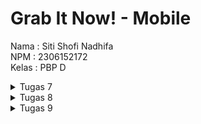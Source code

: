 # Grab It Now! - Mobile

Nama : Siti Shofi Nadhifa
<br>
NPM : 2306152172
<br>
Kelas : PBP D

<details>
<summary>Tugas 7</summary>

## 1. Jelaskan apa yang dimaksud dengan stateless widget dan stateful widget, dan jelaskan perbedaan dari keduanya.
Stateless widget adalah widget yang tidak dapat diubah setelah dirender pertama kali. Tampilannya akan tetap sama selama aplikasi berjalan karena kondisi/state nya tidak bisa diubah. Contoh penggunaan stateless widget adalah widget yang menampilkan data statis atau teks. <br>
Stateful widget adalah widget yang bisa berubah selama aplikasi berjalan karena memiliki state yang dapat diperbarui atau dimodifikasi. Contoh penggunaan stateful widget adalah komponen UI yang responsif terhadap interaksi pengguna, seperti checkbox, radio button, atau slider. <br>
Perbedaan antara stateless widget dan stateful widget adalah stateless widget bersifat statis dan tidak memiliki state yang dapat diubah, sedangkan stateful widget bersifat dinamis dan memiliki state yang dapat diubah, sehingga bisa menyesuaikan tampilan dengan perubahan tersebut.

## 2. Sebutkan widget apa saja yang kamu gunakan pada proyek ini dan jelaskan fungsinya.
- MyApp: Stateless widget sebagai app utama.
- Scaffold: Memberikan struktur dasar halaman, seperti AppBar dan body.
- AppBar: Menampilkan *application bar* di bagian atas layar dengan judul dan warna latar belakang yang diambil dari tema aplikasi.
- Padding: Menyediakan ruang atau jarak di sekitar widget tertentu.
- Column: Menyusun widget secara vertikal.
- Row: Menyusun beberapa widget secara horizontal dalam satu baris, dalam hal ini menampilkan tiga InfoCard.
- InfoCard (Custom Widget): Widget khusus untuk menampilkan informasi saya, yaitu NPM, nama, dan kelas.
- Card: Widget berbentuk kotak dengan bayangan untuk memberikan kesan seperti kartu, untuk menampilkan informasi.
- Text: Menampilkan teks di layar.
- GridView.count: Digunakan untuk menyusun ItemCard dalam grid dengan tiga kolom.
- ItemCard (Custom Widget): Widget khusus untuk menampilkan setiap item di halaman beranda.
- Material: Menyediakan efek material desain seperti InkWell. Digunakan untuk menambahkan warna latar belakang dengan sudut melengkung.
- InkWell: Memberikan efek ripple/gelombang ketika widget disentuh (memberikan efek interaktif saat pengguna menekan kartu).
- Icon: Digunakan untuk menampilkan ikon di dalam ItemCard.
- SnackBar: Menampilkan pesan notifikasi singkat di bagian bawah layar. SnackBar muncul ketika ItemCard ditekan, menampilkan nama item yang ditekan.
- MediaQuery: Digunakan dalam InfoCard untuk menyesuaikan lebar kartu berdasarkan lebar perangkat.

## 3. Apa fungsi dari `setState()`? Jelaskan variabel apa saja yang dapat terdampak dengan fungsi tersebut.
`setState()` adalah fungsi/metode yang digunakan pada stateful widget untuk memperbarui state dari widget. Pemanggilan `setState()` pada Flutter memberitahu framework bahwa telah terjadi perubahan state, yang memicu rebuild atau render ulang pada widget yang memanggilnya, sehingga tampilan dari widget akan diperbarui. <br>
Variabel yang terdampak dari pemanggilan fungsi `setState()` adalah variabel variabel yang berada di dalam objek State dari widget tersebut.

## 4. Jelaskan perbedaan antara `const` dengan `final`.
`const` digunakan untuk mendeklarasikan nilai yang bersifat konstan dan immutable pada saat kompilasi.
`final` digunakan untuk mendeklarasikan nilai yang tidak bisa diubah setelah diinisialisasi.
Perbedaan antara `const` dan `final` adalah `const` konstan pada saat *compile-time*, sedangkan `final` konstan pada saat *run-time*.

## 5. Jelaskan bagaimana cara kamu mengimplementasikan checklist-checklist di atas.
1. Membuat proyek Flutter
  - Membuat direktori baru bernama `grab_it_now_mobile` yang akan dijadikan tempat proyek Flutter akan disimpan.
  - Generate proyek Flutter dengan menjalankan perintah dibawah ini pada terminal dan masuk ke direktori proyek tersebut.
    ```bash
    flutter create grab_it_now
    cd grab_it_now
    ```
  - Menjalankan proyek tersebut dengan `flutter run`.
  - Menghubungkan direktori lokal dengan repositori GitHub.
2. Membuat tiga tombol sederhana dengan ikon dan teks
  - Membuat class ItemHomepage yang berisi atribut-atribut dari card yang akan dibuat pada berkas `menu.dart`
    ```Dart
    ...
    class ItemHomepage {
        final String name;
        final IconData icon;
        final Color color;

        ItemHomepage(this.name, this.icon, this.color);
    }
    ...
    ```
  - Membuat list item yang ingin ditambahkan pada class `MyHomePage`
    ```Dart
    class MyHomePage extends StatelessWidget {
        ...
        final List<ItemHomepage> items = [
            ItemHomepage("Lihat Daftar Produk", Icons.list, const Color(0xFFE5E3C9)),
            ItemHomepage("Tambah Produk", Icons.add_shopping_cart, const Color(0xFFB4CFB0)),
            ItemHomepage("Logout", Icons.logout, const Color(0xFF94B49F)),
        ];
        ...
    }
    ```
  - Membuat class ItemCard untuk menampilkan tombol-tombol yang sudah dibuat
    ```Dart
    class ItemCard extends StatelessWidget {
        final ItemHomepage item;
    
        const ItemCard(this.item, {super.key}); 

        @override
        Widget build(BuildContext context) {
            return Material(
                color: item.color,
                // Membuat sudut kartu melengkung.
                borderRadius: BorderRadius.circular(12),
                
                child: InkWell(
                    ...
                    // Container untuk menyimpan Icon dan Text
                    child: Container(
                        padding: const EdgeInsets.all(8),
                        child: Center(
                            child: Column(
                                // Menyusun ikon dan teks di tengah kartu.
                                mainAxisAlignment: MainAxisAlignment.center,
                                children: [
                                    Icon(
                                        item.icon,
                                        color: Colors.white,
                                        size: 30.0,
                                    ),
                                    const Padding(padding: EdgeInsets.all(3)),
                                    Text(
                                        item.name,
                                        textAlign: TextAlign.center,
                                        style: const TextStyle(color: Colors.white),
                                    ),
                                ],
                            ),
                        ),
                    ),
                ),
            );
        }
    }
    ```
3. Mengimplementasikan warna yang berbeda untuk setiap tombol
  - Memberikan warna yang berbeda untuk setiap tombol dengan `const Color(hex kode warna)`
    ```Dart
    class MyHomePage extends StatelessWidget {
        ...
        final List<ItemHomepage> items = [
            ItemHomepage("Lihat Daftar Produk", Icons.list, const Color(0xFFE5E3C9)),
            ItemHomepage("Tambah Produk", Icons.add_shopping_cart, const Color(0xFFB4CFB0)),
            ItemHomepage("Logout", Icons.logout, const Color(0xFF94B49F)),
        ];
        ...
    }
    ```
  - Assign warna sesuai dengan warna dari item pada class ItemCard
    ```Dart
    class ItemCard extends StatelessWidget {
        final ItemHomepage item;
    
        const ItemCard(this.item, {super.key}); 

        @override
        Widget build(BuildContext context) {
            return Material(
                color: item.color,
                ...
            );
        }
    }
    ```
4. Memunculkan `Snackbar`
  - Menambahkan aksi pada saat item di klik dan memunculkan `Snackbar`
    ```Dart
    class ItemCard extends StatelessWidget {
        final ItemHomepage item; 
    
        const ItemCard(this.item, {super.key}); 

        @override
        Widget build(BuildContext context) {
            return Material(
                ...
                child: InkWell(
                    // Aksi ketika kartu ditekan.
                    onTap: () {
                    // Menampilkan pesan SnackBar saat kartu ditekan.
                    ScaffoldMessenger.of(context)
                        ..hideCurrentSnackBar()
                        ..showSnackBar(
                        SnackBar(content: Text("Kamu telah menekan tombol ${item.name}!"))
                        );
                    },
                    ...
                ),
            );
        }
    }
    ```

</details>

<details>
<summary>Tugas 8</summary>

## 1.  Apa kegunaan `const` di Flutter? Jelaskan apa keuntungan ketika menggunakan `const` pada kode Flutter. Kapan sebaiknya kita menggunakan `const`, dan kapan sebaiknya tidak digunakan?
Di Flutter, `const` digunakan untuk membuat objek yang bersifat *immutable* dan disimpan dalam memori sebagai *compile-time constant*. 

Keuntungan dari menggunakan `const` adalah:
- Efisiensi memori: objek yang dideklarasikan sebagai `const` akan dibuat hanya sekali dan disimpan dalam cache, sehingga dapat digunakan kembali.
- Kinerja lebih baik: karena bersifat immutable, Flutter dapat melakukan optimasi sehingga aplikasi berjalan lebih cepat.
- Stabilitas: ojek `const` tidak dapat diubah setelah dideklarasikan sehingga mengurangi potensi kesalahan karena perubahan yang tidak terduga.

`const` sebaiknya digunakan pada widget atau objek yang tidak berubah atau untuk widget yang akan ditampilkan berulang kali tanpa perubahan. `const` sebaiknya tidak digunakan pada objek atau widget yang dinamis atau ketika nilainya bergantung pada variabel yang berubah.

## 2. Jelaskan dan bandingkan penggunaan Column dan Row pada Flutter. Berikan contoh implementasi dari masing-masing layout widget ini!
`Column` dan `Row` adalah widget layout di Flutter yang digunakan untuk mengatur posisi widget secara vertikal atau horizontal.
- `Column` digunakan untuk mengatur widget secara vertikal. Widget ini berguna untuk menampilkan elemen dalam satu kolom, seperti daftar teks atau tombol yang disusun vertikal.
Contoh implementasi Column:
```dart
Column(
  children: [
    Text("Item 1"),
    Text("Item 2"),
    ElevatedButton(onPressed: () {}, child: Text("Button")),
  ],
)
```
- `Row` digunakan untuk mengatur widget secara horizontal. Widget ini digunakan untuk menampilkan elemen dalam satu baris, seperti ikon dan teks yang sejajar.
Contoh implementasi Row:
```dart
Row(
  children: [
    Icon(Icons.star),
    Text("Rating"),
    Text("5.0"),
  ],
)
```

## 3. Sebutkan apa saja elemen input yang kamu gunakan pada halaman form yang kamu buat pada tugas kali ini. Apakah terdapat elemen input Flutter lain yang tidak kamu gunakan pada tugas ini? Jelaskan!
Pada halaman form yang saya buat, elemen input yang saya gunakan antara lain:
- TextFormField: untuk menerima input teks.
- ElevatedButton: untuk tombol submit data pada form.

Elemen input yang tidak saya gunakan:
- Checkbox: untuk pilihan ya/tidak.
- DropdownButton: untuk memilih salah satu opsi dari beberapa pilihan.
- Slider: untuk memilih nilai pada rentang tertentu.
- Switch: untuk memilih anatar on/off.

## 4. Bagaimana cara kamu mengatur tema (theme) dalam aplikasi Flutter agar aplikasi yang dibuat konsisten? Apakah kamu mengimplementasikan tema pada aplikasi yang kamu buat?
Untuk mengatur tema dalam Flutter, kita dapat menggunakan `ThemeData` di properti `theme` dari `MaterialApp`. `ThemeData` memungkinkan kita untuk mengatur gaya seperti pengaturan warna, font, button, dan beberapa hal lain agar konsisten pada keseluruhan aplikasi. Pengaturan tema ini berada pada file `main.dart`
```dart
theme: ThemeData(
  colorScheme: ColorScheme.fromSwatch().copyWith(
    primary: const Color(0xFF789395),
    secondary: const Color(0xFF94B49F),
  ),
  useMaterial3: true,
),
```

## 5. Bagaimana cara kamu menangani navigasi dalam aplikasi dengan banyak halaman pada Flutter?
Untuk menangani navigasi pada aplikasi Flutter dengan banyak halaman, saya menggunakan `Navigator` untuk berpindah antar halaman. Dengan `Navigator`, kita bisa melakukan *push* untuk menambahkan halaman baru pada stack dan membuka halaman baru tersebut, *pop* untuk kembali ke halaman sebelumnya, atau *pushReplacement* untuk menghapus halaman yang ada pada stack dan mengganti ke halaman baru yang ingin ditambahkan.
Navigasi juga didukung dengan adanya *Drawer*, baik pada sisi kiri ataupun kanan layar, yang berfungsi untuk memudahkan pengguna dalam mengakses halaman-halaman yang ada pada aplikasi.
Contoh implementasi:
```dart
Navigator.push(
  context,
  MaterialPageRoute(
    builder: (context) => const ProductEntryFormPage(),
  )
);
```

</details>

<details>
<summary>Tugas 9</summary>

## 1. Jelaskan mengapa kita perlu membuat model untuk melakukan pengambilan ataupun pengiriman data `JSON`? Apakah akan terjadi error jika kita tidak membuat model terlebih dahulu?
Model diperlukan untuk pengambilan/pengiriman data JSON dengan memastikan data memiliki struktur dan tipe yang sesuai, memudahkan validasi, dan mengelola konversi antara format JSON dan objek dalam aplikasi. Dengan model, pengolahan data menjadi lebih terorganisasi, sehingga mengurangi risiko error ketika data diterima atau dikirims. Tanpa model, pengelolaan data menjadi sulit dan rawan salah, terutama jika struktur JSON tidak konsisten.

## 2. Jelaskan fungsi dari library *http* yang sudah kamu implementasikan pada tugas ini
Library `http` pada Flutter digunakan untuk melakukan permintaan `HTTP` ke server. Fungsi dari library `http` sendiri adalah:
- Mengambil data: Untuk mendapatkan data dari API menggunakan metode seperti `GET`
- Mengirim data: Untuk mengirimkan data ke server menggunakan metode seperti `POST`, `PUT`, atau `DELETE`
- Mengelola header: Mendukung manipulasi header HTTP untuk autentikasi, pengiriman format JSON, dll
- Pemrosesan respons: Mengelola respons dari server, termasuk status kode dan data yang diterima

## 3. Jelaskan fungsi dari CookieRequest dan jelaskan mengapa *instance* CookieRequest perlu untuk dibagikan ke semua komponen di aplikasi Flutter.
`CookieRequest` mempermudah pengelolaan sesi pengguna dengan menggunakan cookie pada Flutter. Fungsi `CookieRequest` adalah:
- Menyimpan dan Mengirim Cookie: Cookie dari server disimpan di sisi klien dan dikirim kembali ke server pada permintaan berikutnya untuk mempertahankan sesi pengguna.
- Autentikasi Berbasis Sesi: Memastikan bahwa permintaan ke server hanya dilakukan oleh pengguna yang sudah login.
*Instance* `CookieRequest` perlu dibagikan ke semua komponen di aplikasi karena:
- Konsistensi Sesi: Untuk memastikan sesi pengguna tetap terjaga di seluruh aplikasi.
- Efisiensi: Menghindari kebutuhan membuat ulang sesi atau autentikasi berulang kali.

## 4. Jelaskan mekanisme pengiriman data mulai dari input hingga dapat ditampilkan pada Flutter.
1. Input pada Flutter: Data dimasukkan pengguna dan ditangkap oleh widget Flutter.
2. Pengolahan Data: Data diubah menjadi format JSON, lalu dikirim menggunakan library seperti http.
3. Pengiriman ke Backend: Data dikirim ke API Django menggunakan metode HTTP.
4. Pemrosesan di Backend:
    - Django menerima dan memvalidasi data.
    - Data diolah atau disimpan dalam database.
    - Django mengirimkan respons ke Flutter.

## 5. Jelaskan mekanisme autentikasi dari login, register, hingga logout. Mulai dari input data akun pada Flutter ke Django hingga selesainya proses autentikasi oleh Django dan tampilnya menu pada Flutter.
Login
1. Pengguna mengisi kredensial di Flutter.
2. Flutter mengirim data ke endpoint login Django menggunakan metode POST.
3. Django memvalidasi kredensial dan, jika valid:
4. Membuat sesi pengguna.
5. Mengembalikan cookie atau token autentikasi ke Flutter.
6. Flutter menyimpan cookie/token menggunakan CookieRequest.

Register
1. Pengguna mengisi data registrasi di Flutter.
2. Data dikirim ke endpoint registrasi Django menggunakan POST.
3. Django memvalidasi data dan:
4. Membuat akun baru jika valid.
5. Memberikan respons sukses atau pesan error ke Flutter.

Logout
1. Flutter mengirim permintaan logout ke Django menggunakan POST (biasanya dengan cookie/token).
2. Django menghapus sesi pengguna.
3. Flutter menghapus data autentikasi lokal, seperti cookie/token.

Setelah Autentikasi
- Setelah login berhasil, Flutter dapat mengakses menu atau halaman lain.
- Semua permintaan HTTP selanjutnya yang memerlukan autentikasi menyertakan cookie/token untuk memastikan pengguna valid.

## 6. Jelaskan bagaimana cara kamu mengimplementasikan *checklist* di atas secara *step-by-step*! (bukan hanya sekadar mengikuti tutorial).
1. Mengimplementasikan fitur registrasi akun pada proyek tugas Flutter.
   - Menambahkan fungsi `register` di berkas `views.py` pada app `authentication` proyek Django
      ```python
      from django.contrib.auth.models import User
      import json
      ...
      @csrf_exempt
      def register(request):
          if request.method == 'POST':
              data = json.loads(request.body)
              username = data['username']
              password1 = data['password1']
              password2 = data['password2']

              # Check if the passwords match
              if password1 != password2:
                  return JsonResponse({
                      "status": False,
                      "message": "Passwords do not match."
                  }, status=400)
              
              # Check if the username is already taken
              if User.objects.filter(username=username).exists():
                  return JsonResponse({
                      "status": False,
                      "message": "Username already exists."
                  }, status=400)
              
              # Create the new user
              user = User.objects.create_user(username=username, password=password1)
              user.save()
              
              return JsonResponse({
                  "username": user.username,
                  "status": 'success',
                  "message": "User created successfully!"
              }, status=200)
          
          else:
              return JsonResponse({
                  "status": False,
                  "message": "Invalid request method."
              }, status=400)
      ```
   - Menambahkan routing ke fungsi `register` di berkas `urls.py` pada app `authentication` proyek Django
      ```python
      from django.urls import path
      from authentication.views import register

      app_name = 'authentication'

      urlpatterns = [
          path('register/', register, name='register'),
      ]
      ```
   - Membuat berkas `register.dart` pada folder `lib/screens` proyek Flutter
      ```dart
      import 'dart:convert';
      import 'package:flutter/material.dart';
      import 'package:grab_it_now/screens/login.dart';
      import 'package:pbp_django_auth/pbp_django_auth.dart';
      import 'package:provider/provider.dart';

      class RegisterPage extends StatefulWidget {
        const RegisterPage({super.key});

        @override
        State<RegisterPage> createState() => _RegisterPageState();
      }

      class _RegisterPageState extends State<RegisterPage> {
        final _usernameController = TextEditingController();
        final _passwordController = TextEditingController();
        final _confirmPasswordController = TextEditingController();

        @override
        Widget build(BuildContext context) {
          final request = context.watch<CookieRequest>();
          return Scaffold(
            appBar: AppBar(
              title: const Text('Register'),
              leading: IconButton(
                icon: const Icon(Icons.arrow_back),
                onPressed: () {
                  Navigator.pop(context);
                },
              ),
            ),
            body: Center(
              child: SingleChildScrollView(
                padding: const EdgeInsets.all(16.0),
                child: Card(
                  elevation: 8,
                  shape: RoundedRectangleBorder(
                    borderRadius: BorderRadius.circular(12.0),
                  ),
                  child: Padding(
                    padding: const EdgeInsets.all(20.0),
                    child: Column(
                      mainAxisSize: MainAxisSize.min,
                      children: <Widget>[
                        const Text(
                          'Register',
                          style: TextStyle(
                            fontSize: 24.0,
                            fontWeight: FontWeight.bold,
                          ),
                        ),
                        const SizedBox(height: 30.0),
                        TextFormField(
                          controller: _usernameController,
                          decoration: const InputDecoration(
                            labelText: 'Username',
                            hintText: 'Enter your username',
                            border: OutlineInputBorder(
                              borderRadius: BorderRadius.all(Radius.circular(12.0)),
                            ),
                            contentPadding:
                                EdgeInsets.symmetric(horizontal: 12.0, vertical: 8.0),
                          ),
                          validator: (value) {
                            if (value == null || value.isEmpty) {
                              return 'Please enter your username';
                            }
                            return null;
                          },
                        ),
                        const SizedBox(height: 12.0),
                        TextFormField(
                          controller: _passwordController,
                          decoration: const InputDecoration(
                            labelText: 'Password',
                            hintText: 'Enter your password',
                            border: OutlineInputBorder(
                              borderRadius: BorderRadius.all(Radius.circular(12.0)),
                            ),
                            contentPadding:
                                EdgeInsets.symmetric(horizontal: 12.0, vertical: 8.0),
                          ),
                          obscureText: true,
                          validator: (value) {
                            if (value == null || value.isEmpty) {
                              return 'Please enter your password';
                            }
                            return null;
                          },
                        ),
                        const SizedBox(height: 12.0),
                        TextFormField(
                          controller: _confirmPasswordController,
                          decoration: const InputDecoration(
                            labelText: 'Confirm Password',
                            hintText: 'Confirm your password',
                            border: OutlineInputBorder(
                              borderRadius: BorderRadius.all(Radius.circular(12.0)),
                            ),
                            contentPadding:
                                EdgeInsets.symmetric(horizontal: 12.0, vertical: 8.0),
                          ),
                          obscureText: true,
                          validator: (value) {
                            if (value == null || value.isEmpty) {
                              return 'Please confirm your password';
                            }
                            return null;
                          },
                        ),
                        const SizedBox(height: 24.0),
                        ElevatedButton(
                          onPressed: () async {
                            String username = _usernameController.text;
                            String password1 = _passwordController.text;
                            String password2 = _confirmPasswordController.text;

                            // Cek kredensial
                            // Ganti URL dan jangan lupa tambahkan trailing slash (/) di akhir URL!
                            // Untuk menyambungkan Android emulator dengan Django pada localhost,
                            // gunakan URL http://10.0.2.2/
                            final response = await request.postJson(
                                "http://127.0.0.1:8000/auth/register/",
                                jsonEncode({
                                  "username": username,
                                  "password1": password1,
                                  "password2": password2,
                                }));
                            if (context.mounted) {
                              if (response['status'] == 'success') {
                                ScaffoldMessenger.of(context).showSnackBar(
                                  const SnackBar(
                                    content: Text('Successfully registered!'),
                                  ),
                                );
                                Navigator.pushReplacement(
                                  context,
                                  MaterialPageRoute(
                                      builder: (context) => const LoginPage()),
                                );
                              } else {
                                ScaffoldMessenger.of(context).showSnackBar(
                                  const SnackBar(
                                    content: Text('Failed to register!'),
                                  ),
                                );
                              }
                            }
                          },
                          style: ElevatedButton.styleFrom(
                            foregroundColor: Colors.white,
                            minimumSize: Size(double.infinity, 50),
                            backgroundColor: Theme.of(context).colorScheme.primary,
                            padding: const EdgeInsets.symmetric(vertical: 16.0),
                          ),
                          child: const Text('Register'),
                        ),
                      ],
                    ),
                  ),
                ),
              ),
            ),
          );
        }
      }
      ```
2. Membuat halaman login pada proyek tugas Flutter.
   - Menambahkan fungsi `login` di berkas `views.py` pada app `authentication` proyek Django
      ```python
      from django.contrib.auth import authenticate, login as auth_login
      from django.http import JsonResponse
      from django.views.decorators.csrf import csrf_exempt
      ...
      @csrf_exempt
      def login(request):
          username = request.POST['username']
          password = request.POST['password']
          user = authenticate(username=username, password=password)
          if user is not None:
              if user.is_active:
                  auth_login(request, user)
                  # Status login sukses.
                  return JsonResponse({
                      "username": user.username,
                      "status": True,
                      "message": "Login sukses!"
                  }, status=200)
              else:
                  return JsonResponse({
                      "status": False,
                      "message": "Login gagal, akun dinonaktifkan."
                  }, status=401)

          else:
              return JsonResponse({
                  "status": False,
                  "message": "Login gagal, periksa kembali email atau kata sandi."
              }, status=401)
      ```
    - Menambahkan routing ke fungsi `login` di berkas `urls.py` pada app `authentication` proyek Django
      ```python
      from django.urls import path
      from authentication.views import login

      app_name = 'authentication'

      urlpatterns = [
          path('login/', login, name='login'),
      ]
      ```
   - Membuat berkas `login.dart` pada folder `lib/screens` proyek Flutter
      ```dart
      import 'package:grab_it_now/screens/menu.dart';
      import 'package:flutter/material.dart';
      import 'package:pbp_django_auth/pbp_django_auth.dart';
      import 'package:provider/provider.dart';
      import 'package:grab_it_now/screens/register.dart';

      void main() {
        runApp(const LoginApp());
      }

      class LoginApp extends StatelessWidget {
        const LoginApp({super.key});

        @override
        Widget build(BuildContext context) {
          return MaterialApp(
            title: 'Login',
            theme: ThemeData(
              useMaterial3: true,
              colorScheme: ColorScheme.fromSwatch(
                primarySwatch: Colors.deepPurple,
              ).copyWith(secondary: Colors.deepPurple[400]),
            ),
            home: const LoginPage(),
          );
        }
      }

      class LoginPage extends StatefulWidget {
        const LoginPage({super.key});

        @override
        State<LoginPage> createState() => _LoginPageState();
      }

      class _LoginPageState extends State<LoginPage> {
        final TextEditingController _usernameController = TextEditingController();
        final TextEditingController _passwordController = TextEditingController();

        @override
        Widget build(BuildContext context) {
          final request = context.watch<CookieRequest>();

          return Scaffold(
            appBar: AppBar(
              title: const Text('Login'),
            ),
            body: Center(
              child: SingleChildScrollView(
                padding: const EdgeInsets.all(16.0),
                child: Card(
                  elevation: 8,
                  shape: RoundedRectangleBorder(
                    borderRadius: BorderRadius.circular(12.0),
                  ),
                  child: Padding(
                    padding: const EdgeInsets.all(20.0),
                    child: Column(
                      mainAxisSize: MainAxisSize.min,
                      children: [
                        const Text(
                          'Login',
                          style: TextStyle(
                            fontSize: 24.0,
                            fontWeight: FontWeight.bold,
                          ),
                        ),
                        const SizedBox(height: 30.0),
                        TextField(
                          controller: _usernameController,
                          decoration: const InputDecoration(
                            labelText: 'Username',
                            hintText: 'Enter your username',
                            border: OutlineInputBorder(
                              borderRadius: BorderRadius.all(Radius.circular(12.0)),
                            ),
                            contentPadding:
                                EdgeInsets.symmetric(horizontal: 12.0, vertical: 8.0),
                          ),
                        ),
                        const SizedBox(height: 12.0),
                        TextField(
                          controller: _passwordController,
                          decoration: const InputDecoration(
                            labelText: 'Password',
                            hintText: 'Enter your password',
                            border: OutlineInputBorder(
                              borderRadius: BorderRadius.all(Radius.circular(12.0)),
                            ),
                            contentPadding:
                                EdgeInsets.symmetric(horizontal: 12.0, vertical: 8.0),
                          ),
                          obscureText: true,
                        ),
                        const SizedBox(height: 24.0),
                        ElevatedButton(
                          onPressed: () async {
                            String username = _usernameController.text;
                            String password = _passwordController.text;

                            // Cek kredensial
                            // Ganti URL dan jangan lupa tambahkan trailing slash (/) di akhir URL!
                            // Untuk menyambungkan Android emulator dengan Django pada localhost,
                            // gunakan URL http://10.0.2.2/
                            final response = await request
                                .login("http://127.0.0.1:8000/auth/login/", {
                              'username': username,
                              'password': password,
                            });

                            if (request.loggedIn) {
                              String message = response['message'];
                              String uname = response['username'];
                              if (context.mounted) {
                                Navigator.pushReplacement(
                                  context,
                                  MaterialPageRoute(
                                      builder: (context) => MyHomePage()),
                                );
                                ScaffoldMessenger.of(context)
                                  ..hideCurrentSnackBar()
                                  ..showSnackBar(
                                    SnackBar(
                                        content:
                                            Text("$message Selamat datang, $uname.")),
                                  );
                              }
                            } else {
                              if (context.mounted) {
                                showDialog(
                                  context: context,
                                  builder: (context) => AlertDialog(
                                    title: const Text('Login Gagal'),
                                    content: Text(response['message']),
                                    actions: [
                                      TextButton(
                                        child: const Text('OK'),
                                        onPressed: () {
                                          Navigator.pop(context);
                                        },
                                      ),
                                    ],
                                  ),
                                );
                              }
                            }
                          },
                          style: ElevatedButton.styleFrom(
                            foregroundColor: Colors.white,
                            minimumSize: Size(double.infinity, 50),
                            backgroundColor: Theme.of(context).colorScheme.primary,
                            padding: const EdgeInsets.symmetric(vertical: 16.0),
                          ),
                          child: const Text('Login'),
                        ),
                        const SizedBox(height: 36.0),
                        GestureDetector(
                          onTap: () {
                            Navigator.push(
                              context,
                              MaterialPageRoute(
                                  builder: (context) => const RegisterPage()),
                            );
                          },
                          child: Text(
                            'Don\'t have an account? Register',
                            style: TextStyle(
                              color: Theme.of(context).colorScheme.primary,
                              fontSize: 16.0,
                            ),
                          ),
                        ),
                      ],
                    ),
                  ),
                ),
              ),
            ),
          );
        }
      }
      ```
3. Mengintegrasikan sistem autentikasi Django dengan proyek tugas Flutter.
   - Membuat dan melakukan pengaturan app `authentication` pada Django
   - Menjalankan `pip install django-cors-headers` untuk menginstall library yang dibutuhkan dan menambahkan `django-cors-headers` ke berkas `requirements.txt` pada proyek Django
   - Menambahkan `corsheaders.middleware.CorsMiddleware` ke `MIDDLEWARE` pada berkas `settings.py` proyek Django
   - Menambahkan beberapa variabel pada berkas `settings.py` proyek Django
      ```python
      ...
      CORS_ALLOW_ALL_ORIGINS = True
      CORS_ALLOW_CREDENTIALS = True
      CSRF_COOKIE_SECURE = True
      SESSION_COOKIE_SECURE = True
      CSRF_COOKIE_SAMESITE = 'None'
      SESSION_COOKIE_SAMESITE = 'None'
      ...
      ```
   - Menambahkan `path('auth/', include('authentication.urls')),` pada berkas `grab_it_now/urls.py`
   - Menginstall beberapa package flutter
      ```bash
      flutter pub add provider
      flutter pub add pbp_django_auth
      ```
   - Menyediakan `CookieRequest` library ke semua child widgets dengan menggunakan `Provider`
4. Membuat model kustom sesuai dengan proyek aplikasi Django.
   - Membuka endpoint `JSON` dari proyek Django
   - Mengubah data JSON tersebut menjadi data dart
   - Menyimpan data dart tersebut ke berkas `product_entry.dart` pada folder `lib/models` di proyek Flutter
5. Membuat halaman yang berisi daftar semua item yang terdapat pada endpoint `JSON` di Django yang telah kamu deploy.
   - Membuat berkas `list_productentry.dart` yang menampilkan daftar semua item dari endpoint `JSON` di Django
      ```dart
      import 'package:flutter/material.dart';
      import 'package:grab_it_now/models/product_entry.dart';
      import 'package:grab_it_now/screens/detail_product.dart';
      import 'package:grab_it_now/widgets/left_drawer.dart';
      import 'package:pbp_django_auth/pbp_django_auth.dart';
      import 'package:provider/provider.dart';

      class ProductEntryPage extends StatefulWidget {
        const ProductEntryPage({super.key});

        @override
        State<ProductEntryPage> createState() => _ProductEntryPageState();
      }

      class _ProductEntryPageState extends State<ProductEntryPage> {
        Future<List<Product>> fetchProduct(CookieRequest request) async {
          // Ganti URL dan jangan lupa tambahkan trailing slash (/) di akhir URL!
          final response = await request.get('http://127.0.0.1:8000/json/');
          
          // Melakukan decode response menjadi bentuk json
          var data = response;
          
          // Melakukan konversi data json menjadi object Product
          List<Product> listProduct = [];
          for (var d in data) {
            if (d != null) {
              listProduct.add(Product.fromJson(d));
            }
          }
          return listProduct;
        }

        @override
        Widget build(BuildContext context) {
          final request = context.watch<CookieRequest>();
          return Scaffold(
            appBar: AppBar(
              title: const Text('Product Entry List'),
              backgroundColor: Theme.of(context).colorScheme.primary,
              foregroundColor: Colors.white,
            ),
            drawer: const LeftDrawer(),
            body: FutureBuilder(
              future: fetchProduct(request),
              builder: (context, AsyncSnapshot snapshot) {
                if (snapshot.data == null) {
                  return const Center(child: CircularProgressIndicator());
                } else {
                  if (!snapshot.hasData) {
                    return const Column(
                      children: [
                        Text(
                          "It looks like we don't have any products yet! Come back to shop when our products are ready! 🛍️",
                          style: TextStyle(fontSize: 20, color: Color(0xff59A5D8)),
                        ),
                        SizedBox(height: 8),
                      ],
                    );
                  } else {
                    return ListView.builder(
                      itemCount: snapshot.data!.length,
                      itemBuilder: (_, index) {
                        final product = snapshot.data![index];
                        return GestureDetector(
                          onTap: () {
                            Navigator.push(
                              context,
                              MaterialPageRoute(
                                builder: (context) => DetailProductPage(product: product),
                              ),
                            );
                          },
                          child: Container(
                            margin: const EdgeInsets.symmetric(horizontal: 16, vertical: 12),
                            padding: const EdgeInsets.all(20.0),
                            decoration: BoxDecoration(
                              color: Colors.white,
                              borderRadius: BorderRadius.circular(12),
                              boxShadow: const [
                                BoxShadow(
                                  color: Colors.black12,
                                  blurRadius: 4.0,
                                  offset: Offset(0, 4),
                                ),
                              ],
                            ),
                            child: Column(
                                  crossAxisAlignment: CrossAxisAlignment.start,
                                  children: [
                                Text(
                                  "${snapshot.data![index].fields.name}",
                                  style: const TextStyle(
                                    fontSize: 18.0,
                                    fontWeight: FontWeight.bold,
                                  ),
                                ),
                                const SizedBox(height: 10),
                                Text("Rp${snapshot.data![index].fields.price}"),
                                const SizedBox(height: 10),
                                Text("${snapshot.data![index].fields.stock}"),
                                const SizedBox(height: 10),
                                Text("${snapshot.data![index].fields.description}"),
                                const SizedBox(height: 10),
                                Text("${snapshot.data![index].fields.category}"),
                                const SizedBox(height: 10),
                                Text("${snapshot.data![index].fields.rating}")
                              ],
                            ),
                          ),
                        );
                      },
                    );
                  }
                }
              },
            ),
          );
        }
      }
      ```
   - Tampilkan name, price, dan description dari masing-masing item pada halaman ini.
    Pada `child: Column` dari `return.ListView.builder` pada class `_ProductEntryPageState extends State<ProductEntryPage>`
    ```dart
    ...
    Text(
      "${snapshot.data![index].fields.name}",
      style: const TextStyle(
        fontSize: 18.0,
        fontWeight: FontWeight.bold,
      ),
    ),
    const SizedBox(height: 10),
    Text("Rp${snapshot.data![index].fields.price}"),
    const SizedBox(height: 10),
    Text("${snapshot.data![index].fields.stock}"),
    const SizedBox(height: 10),
    Text("${snapshot.data![index].fields.description}"),
    const SizedBox(height: 10),
    Text("${snapshot.data![index].fields.category}"),
    const SizedBox(height: 10),
    Text("${snapshot.data![index].fields.rating}")
    ...
    ```
6. Membuat halaman detail untuk setiap item yang terdapat pada halaman daftar Item.
   - Halaman ini dapat diakses dengan menekan salah satu item pada halaman daftar Item.
   - Tampilkan seluruh atribut pada model item kamu pada halaman ini.
   - Tambahkan tombol untuk kembali ke halaman daftar item.

   Menambahkan routing ke halaman detail produk pada halaman list produk
    ```dart
    ...
    return GestureDetector(
      onTap: () {
        Navigator.push(
          context,
          MaterialPageRoute(
            builder: (context) => DetailProductPage(product: product),
          ),
        );
      },
    )
    ...
    ```
   Membuat berkas `detail_product` pada folder `lib/screens` di proyek Flutter
    ```dart
    import 'package:flutter/material.dart';
    import 'package:grab_it_now/models/product_entry.dart';

    class DetailProductPage extends StatelessWidget {
      final Product product;

      const DetailProductPage({super.key, required this.product});

      @override
      Widget build(BuildContext context) {
        return Scaffold(
          appBar: AppBar(
            title: Text(product.fields.name),
            backgroundColor: Theme.of(context).colorScheme.primary,
            foregroundColor: Colors.white,
          ),
          body: Padding(
            padding: const EdgeInsets.all(16.0),
            child: Column(
              crossAxisAlignment: CrossAxisAlignment.start,
              children: [
                Text(
                  product.fields.name,
                  style: const TextStyle(
                    fontSize: 24.0,
                    fontWeight: FontWeight.bold,
                  ),
                ),
                const SizedBox(height: 16.0),
                Text(
                  "Price: Rp${product.fields.price}",
                  style: const TextStyle(fontSize: 18.0),
                ),
                const SizedBox(height: 8.0),
                Text(
                  "Stock: ${product.fields.stock}",
                  style: const TextStyle(fontSize: 18.0),
                ),
                const SizedBox(height: 8.0),
                Text(
                  "Description: ${product.fields.description}",
                  style: const TextStyle(fontSize: 16.0),
                ),
                const SizedBox(height: 8.0),
                Text(
                  "Category: ${product.fields.category}",
                  style: const TextStyle(fontSize: 16.0),
                ),
                const SizedBox(height: 8.0),
                Text(
                  "Rating: ${product.fields.rating}",
                  style: const TextStyle(fontSize: 16.0),
                ),
                Center(
                  child: ElevatedButton(
                    onPressed: () {
                      Navigator.pop(context);
                    },
                    child: const Text("Back to List"),
                  ),
                ),
              ],
            ),
          ),
        );
      }
    }
    ```
7. Melakukan filter pada halaman daftar item dengan hanya menampilkan item yang terasosiasi dengan pengguna yang login.
   - Flutter menggunakan `pbp_django_auth` untuk mengelola sesi pengguna. Saat mengirim permintaan ke Django menggunakan `CookieRequest`, cookie autentikasi pengguna akan disertakan dalam setiap permintaan. Jika pengguna belum login, permintaan ke server akan gagal
   - Menyertakan `user=request.user` pada fungsi `create_product_flutter` pada berkas `views.py` di folder `main` proyek Django saat menambahkan produk baru

</details>
